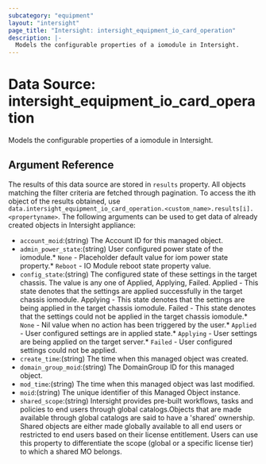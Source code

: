 ```yaml
---
subcategory: "equipment"
layout: "intersight"
page_title: "Intersight: intersight_equipment_io_card_operation"
description: |-
  Models the configurable properties of a iomodule in Intersight.
---
```


# Data Source: intersight_equipment_io_card_operation
Models the configurable properties of a iomodule in Intersight.
## Argument Reference
The results of this data source are stored in `results` property.
All objects matching the filter criteria are fetched through pagination.
To access the ith object of the results obtained, use `data.intersight_equipment_io_card_operation.<custom_name>.results[i].<propertyname>`.
The following arguments can be used to get data of already created objects in Intersight appliance:
* `account_moid`:(string) The Account ID for this managed object. 
* `admin_power_state`:(string) User configured power state of the iomodule.* `None` - Placeholder default value for iom power state property.* `Reboot` - IO Module reboot state property value. 
* `config_state`:(string) The configured state of these settings in the target chassis. The value is any one of Applied, Applying, Failed. Applied - This state denotes that the settings are applied successfully in the target chassis iomodule. Applying - This state denotes that the settings are being applied in the target chassis iomodule. Failed - This state denotes that the settings could not be applied in the target chassis iomodule.* `None` - Nil value when no action has been triggered by the user.* `Applied` - User configured settings are in applied state.* `Applying` - User settings are being applied on the target server.* `Failed` - User configured settings could not be applied. 
* `create_time`:(string) The time when this managed object was created. 
* `domain_group_moid`:(string) The DomainGroup ID for this managed object. 
* `mod_time`:(string) The time when this managed object was last modified. 
* `moid`:(string) The unique identifier of this Managed Object instance. 
* `shared_scope`:(string) Intersight provides pre-built workflows, tasks and policies to end users through global catalogs.Objects that are made available through global catalogs are said to have a 'shared' ownership. Shared objects are either made globally available to all end users or restricted to end users based on their license entitlement. Users can use this property to differentiate the scope (global or a specific license tier) to which a shared MO belongs. 
 